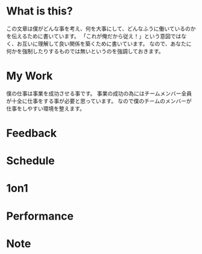 # What is this?

この文章は僕がどんな事を考え、何を大事にして、どんなふうに働いているのかを伝えるために書いています。
「これが俺だから従え！」という意図ではなく、お互いに理解して良い関係を築くために書いています。
なので、あなたに何かを強制したりするものでは無いというのを強調しておきます。

# My Work

僕の仕事は事業を成功させる事です。
事業の成功の為にはチームメンバー全員が十全に仕事をする事が必要と思っています。
なので僕のチームのメンバーが仕事をしやすい環境を整えます。

# Feedback

# Schedule

# 1on1

# Performance

# Note
